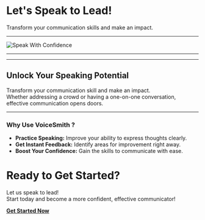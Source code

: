 <!-- Theme:Classic, ImgAlign:Left Widget:NAVI-->
# Let's Speak to Lead!

Transform your communication skills and make an impact. 

---

![Speak With Confidence](https://github.com/user-attachments/assets/7030b216-8faa-4442-9564-a03b64455614)

---

<div id="phWidget"></div>

---

## Unlock Your Speaking Potential
Transform your communication skill and make an impact.  
Whether addressing a crowd or having a one-on-one conversation, effective communication opens doors.

---

### Why Use VoiceSmith ?

- **Practice Speaking:** Improve your ability to express thoughts clearly.
- **Get Instant Feedback:** Identify areas for improvement right away.
- **Boost Your Confidence:** Gain the skills to communicate with ease.

# Ready to Get Started?
Let us speak to lead!  
Start today and become a more confident, effective communicator!

[**Get Started Now**](/voicesmith/contacts)
